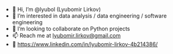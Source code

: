 - 👋 Hi, I’m @lyubol (Lyubomir Lirkov)
- 👀 I’m interested in data analysis / data engineering / software engineering
- 💞️ I’m looking to collaborate on Python projects
- 📫 Reach me at lyubomir.lirkov@gmail.com
- 📄 https://www.linkedin.com/in/lyubomir-lirkov-4b214386/

<!---
lyubol/lyubol is a ✨ special ✨ repository because its `README.md` (this file) appears on your GitHub profile.
You can click the Preview link to take a look at your changes.
--->

